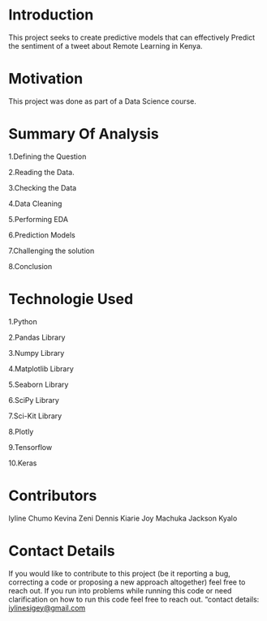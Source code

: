 # Introduction

This project seeks to create predictive models that can effectively Predict the sentiment of a tweet about Remote Learning in Kenya.

# Motivation

This project was done as part of a Data Science course.

# Summary Of Analysis

1.Defining the Question

2.Reading the Data.

3.Checking the Data

4.Data Cleaning

5.Performing EDA

6.Prediction Models

7.Challenging the solution

8.Conclusion

# Technologie Used

1.Python

2.Pandas Library

3.Numpy Library

4.Matplotlib Library

5.Seaborn Library

6.SciPy Library

7.Sci-Kit Library

8.Plotly

9.Tensorflow

10.Keras

# Contributors

Iyline Chumo
Kevina Zeni
Dennis Kiarie
Joy Machuka
Jackson Kyalo

# Contact Details

If you would like to contribute to this project (be it reporting a bug, correcting a code or proposing a new approach altogether) feel free to reach out. If you run into problems while running this code or need clarification on how to run this code feel free to reach out. “contact details: iylinesigey@gmail.com
